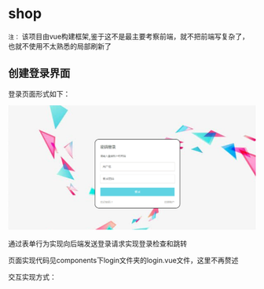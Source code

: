 # shop
`注：` 该项目由vue构建框架,鉴于这不是最主要考察前端，就不把前端写复杂了，也就不使用不太熟悉的局部刷新了

## 创建登录界面

登录页面形式如下：

![image-20240519110157109](.\README.assets\login.png)

通过表单行为实现向后端发送登录请求实现登录检查和跳转

页面实现代码见components下login文件夹的login.vue文件，这里不再赘述

交互实现方式：

```vue

```

